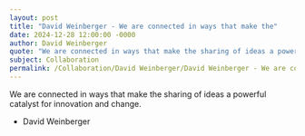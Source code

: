 ```yaml
---
layout: post
title: "David Weinberger - We are connected in ways that make the"
date: 2024-12-28 12:00:00 -0000
author: David Weinberger
quote: "We are connected in ways that make the sharing of ideas a powerful catalyst for innovation and change."
subject: Collaboration
permalink: /Collaboration/David Weinberger/David Weinberger - We are connected in ways that make the
---
```


We are connected in ways that make the sharing of ideas a powerful catalyst for innovation and change.

- David Weinberger
